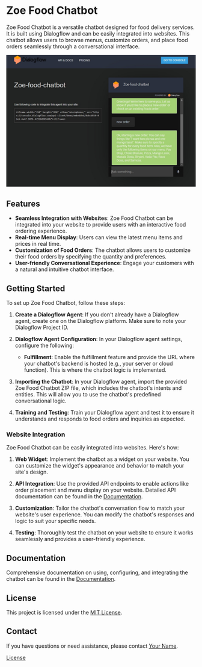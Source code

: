 # Zoe Food Chatbot

Zoe Food Chatbot is a versatile chatbot designed for food delivery services. It is built using Dialogflow and can be easily integrated into websites. This chatbot allows users to browse menus, customize orders, and place food orders seamlessly through a conversational interface.

![Zoe Food Chatbot](https://github.com/biswadeep-roy/Zoe-Food-Chatbot-Dialogflow/raw/main/demo_image.jpg)


## Features

- **Seamless Integration with Websites**: Zoe Food Chatbot can be integrated into your website to provide users with an interactive food ordering experience.
- **Real-time Menu Display**: Users can view the latest menu items and prices in real time.
- **Customization of Food Orders**: The chatbot allows users to customize their food orders by specifying the quantity and preferences.
- **User-friendly Conversational Experience**: Engage your customers with a natural and intuitive chatbot interface.

## Getting Started

To set up Zoe Food Chatbot, follow these steps:

1. **Create a Dialogflow Agent**: If you don't already have a Dialogflow agent, create one on the Dialogflow platform. Make sure to note your Dialogflow Project ID.

2. **Dialogflow Agent Configuration**: In your Dialogflow agent settings, configure the following:

   - **Fulfillment**: Enable the fulfillment feature and provide the URL where your chatbot's backend is hosted (e.g., your server or cloud function). This is where the chatbot logic is implemented.

3. **Importing the Chatbot**: In your Dialogflow agent, import the provided Zoe Food Chatbot ZIP file, which includes the chatbot's intents and entities. This will allow you to use the chatbot's predefined conversational logic.

4. **Training and Testing**: Train your Dialogflow agent and test it to ensure it understands and responds to food orders and inquiries as expected.

### Website Integration

Zoe Food Chatbot can be easily integrated into websites. Here's how:

1. **Web Widget**: Implement the chatbot as a widget on your website. You can customize the widget's appearance and behavior to match your site's design.

2. **API Integration**: Use the provided API endpoints to enable actions like order placement and menu display on your website. Detailed API documentation can be found in the [Documentation](docs/API.md).

3. **Customization**: Tailor the chatbot's conversation flow to match your website's user experience. You can modify the chatbot's responses and logic to suit your specific needs.

4. **Testing**: Thoroughly test the chatbot on your website to ensure it works seamlessly and provides a user-friendly experience.

## Documentation

Comprehensive documentation on using, configuring, and integrating the chatbot can be found in the [Documentation](docs/).


## License

This project is licensed under the [MIT License](LICENSE).

## Contact

If you have questions or need assistance, please contact [Your Name](mailto:biswadeeproy1230@gmail.com).


[License](LICENSE)
